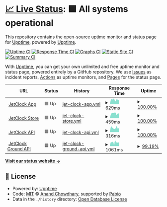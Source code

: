# [📈 Live Status](https://status.jetclock.io): <!--live status--> **🟩 All systems operational**

This repository contains the open-source uptime monitor and status page for [Upptime](https://upptime.js.org), powered by [Upptime](https://github.com/upptime/upptime).

[![Uptime CI](https://github.com/oliverrees/jetclock-status/workflows/Uptime%20CI/badge.svg)](https://github.com/oliverrees/jetclock-status/actions?query=workflow%3A%22Uptime+CI%22)
[![Response Time CI](https://github.com/oliverrees/jetclock-status/workflows/Response%20Time%20CI/badge.svg)](https://github.com/oliverrees/jetclock-status/actions?query=workflow%3A%22Response+Time+CI%22)
[![Graphs CI](https://github.com/oliverrees/jetclock-status/workflows/Graphs%20CI/badge.svg)](https://github.com/oliverrees/jetclock-status/actions?query=workflow%3A%22Graphs+CI%22)
[![Static Site CI](https://github.com/oliverrees/jetclock-status/workflows/Static%20Site%20CI/badge.svg)](https://github.com/oliverrees/jetclock-status/actions?query=workflow%3A%22Static+Site+CI%22)
[![Summary CI](https://github.com/oliverrees/jetclock-status/workflows/Summary%20CI/badge.svg)](https://github.com/oliverrees/jetclock-status/actions?query=workflow%3A%22Summary+CI%22)

With [Upptime](https://upptime.js.org), you can get your own unlimited and free uptime monitor and status page, powered entirely by a GitHub repository. We use [Issues](https://github.com/upptime/upptime/issues) as incident reports, [Actions](https://github.com/oliverrees/jetclock-status/actions) as uptime monitors, and [Pages](https://status.jetclock.io) for the status page.

<!--start: status pages-->
<!-- This summary is generated by Upptime (https://github.com/upptime/upptime) -->
<!-- Do not edit this manually, your changes will be overwritten -->
<!-- prettier-ignore -->
| URL | Status | History | Response Time | Uptime |
| --- | ------ | ------- | ------------- | ------ |
| <img alt="" src="https://icons.duckduckgo.com/ip3/app.jetclock.io.ico" height="13"> [JetClock App](https://app.jetclock.io) | 🟩 Up | [jet-clock-app.yml](https://github.com/jetclock/jetclock-status/commits/HEAD/history/jet-clock-app.yml) | <details><summary><img alt="Response time graph" src="./graphs/jet-clock-app/response-time-week.png" height="20"> 629ms</summary><br><a href="https://status.jetclock.io/history/jet-clock-app"><img alt="Response time 685" src="https://img.shields.io/endpoint?url=https%3A%2F%2Fraw.githubusercontent.com%2Fjetclock%2Fjetclock-status%2FHEAD%2Fapi%2Fjet-clock-app%2Fresponse-time.json"></a><br><a href="https://status.jetclock.io/history/jet-clock-app"><img alt="24-hour response time 510" src="https://img.shields.io/endpoint?url=https%3A%2F%2Fraw.githubusercontent.com%2Fjetclock%2Fjetclock-status%2FHEAD%2Fapi%2Fjet-clock-app%2Fresponse-time-day.json"></a><br><a href="https://status.jetclock.io/history/jet-clock-app"><img alt="7-day response time 629" src="https://img.shields.io/endpoint?url=https%3A%2F%2Fraw.githubusercontent.com%2Fjetclock%2Fjetclock-status%2FHEAD%2Fapi%2Fjet-clock-app%2Fresponse-time-week.json"></a><br><a href="https://status.jetclock.io/history/jet-clock-app"><img alt="30-day response time 645" src="https://img.shields.io/endpoint?url=https%3A%2F%2Fraw.githubusercontent.com%2Fjetclock%2Fjetclock-status%2FHEAD%2Fapi%2Fjet-clock-app%2Fresponse-time-month.json"></a><br><a href="https://status.jetclock.io/history/jet-clock-app"><img alt="1-year response time 685" src="https://img.shields.io/endpoint?url=https%3A%2F%2Fraw.githubusercontent.com%2Fjetclock%2Fjetclock-status%2FHEAD%2Fapi%2Fjet-clock-app%2Fresponse-time-year.json"></a></details> | <details><summary><a href="https://status.jetclock.io/history/jet-clock-app">100.00%</a></summary><a href="https://status.jetclock.io/history/jet-clock-app"><img alt="All-time uptime 100.00%" src="https://img.shields.io/endpoint?url=https%3A%2F%2Fraw.githubusercontent.com%2Fjetclock%2Fjetclock-status%2FHEAD%2Fapi%2Fjet-clock-app%2Fuptime.json"></a><br><a href="https://status.jetclock.io/history/jet-clock-app"><img alt="24-hour uptime 100.00%" src="https://img.shields.io/endpoint?url=https%3A%2F%2Fraw.githubusercontent.com%2Fjetclock%2Fjetclock-status%2FHEAD%2Fapi%2Fjet-clock-app%2Fuptime-day.json"></a><br><a href="https://status.jetclock.io/history/jet-clock-app"><img alt="7-day uptime 100.00%" src="https://img.shields.io/endpoint?url=https%3A%2F%2Fraw.githubusercontent.com%2Fjetclock%2Fjetclock-status%2FHEAD%2Fapi%2Fjet-clock-app%2Fuptime-week.json"></a><br><a href="https://status.jetclock.io/history/jet-clock-app"><img alt="30-day uptime 100.00%" src="https://img.shields.io/endpoint?url=https%3A%2F%2Fraw.githubusercontent.com%2Fjetclock%2Fjetclock-status%2FHEAD%2Fapi%2Fjet-clock-app%2Fuptime-month.json"></a><br><a href="https://status.jetclock.io/history/jet-clock-app"><img alt="1-year uptime 100.00%" src="https://img.shields.io/endpoint?url=https%3A%2F%2Fraw.githubusercontent.com%2Fjetclock%2Fjetclock-status%2FHEAD%2Fapi%2Fjet-clock-app%2Fuptime-year.json"></a></details>
| <img alt="" src="https://icons.duckduckgo.com/ip3/jetclock.io.ico" height="13"> [JetClock Store](https://jetclock.io) | 🟩 Up | [jet-clock-store.yml](https://github.com/jetclock/jetclock-status/commits/HEAD/history/jet-clock-store.yml) | <details><summary><img alt="Response time graph" src="./graphs/jet-clock-store/response-time-week.png" height="20"> 459ms</summary><br><a href="https://status.jetclock.io/history/jet-clock-store"><img alt="Response time 418" src="https://img.shields.io/endpoint?url=https%3A%2F%2Fraw.githubusercontent.com%2Fjetclock%2Fjetclock-status%2FHEAD%2Fapi%2Fjet-clock-store%2Fresponse-time.json"></a><br><a href="https://status.jetclock.io/history/jet-clock-store"><img alt="24-hour response time 447" src="https://img.shields.io/endpoint?url=https%3A%2F%2Fraw.githubusercontent.com%2Fjetclock%2Fjetclock-status%2FHEAD%2Fapi%2Fjet-clock-store%2Fresponse-time-day.json"></a><br><a href="https://status.jetclock.io/history/jet-clock-store"><img alt="7-day response time 459" src="https://img.shields.io/endpoint?url=https%3A%2F%2Fraw.githubusercontent.com%2Fjetclock%2Fjetclock-status%2FHEAD%2Fapi%2Fjet-clock-store%2Fresponse-time-week.json"></a><br><a href="https://status.jetclock.io/history/jet-clock-store"><img alt="30-day response time 471" src="https://img.shields.io/endpoint?url=https%3A%2F%2Fraw.githubusercontent.com%2Fjetclock%2Fjetclock-status%2FHEAD%2Fapi%2Fjet-clock-store%2Fresponse-time-month.json"></a><br><a href="https://status.jetclock.io/history/jet-clock-store"><img alt="1-year response time 418" src="https://img.shields.io/endpoint?url=https%3A%2F%2Fraw.githubusercontent.com%2Fjetclock%2Fjetclock-status%2FHEAD%2Fapi%2Fjet-clock-store%2Fresponse-time-year.json"></a></details> | <details><summary><a href="https://status.jetclock.io/history/jet-clock-store">100.00%</a></summary><a href="https://status.jetclock.io/history/jet-clock-store"><img alt="All-time uptime 99.99%" src="https://img.shields.io/endpoint?url=https%3A%2F%2Fraw.githubusercontent.com%2Fjetclock%2Fjetclock-status%2FHEAD%2Fapi%2Fjet-clock-store%2Fuptime.json"></a><br><a href="https://status.jetclock.io/history/jet-clock-store"><img alt="24-hour uptime 100.00%" src="https://img.shields.io/endpoint?url=https%3A%2F%2Fraw.githubusercontent.com%2Fjetclock%2Fjetclock-status%2FHEAD%2Fapi%2Fjet-clock-store%2Fuptime-day.json"></a><br><a href="https://status.jetclock.io/history/jet-clock-store"><img alt="7-day uptime 100.00%" src="https://img.shields.io/endpoint?url=https%3A%2F%2Fraw.githubusercontent.com%2Fjetclock%2Fjetclock-status%2FHEAD%2Fapi%2Fjet-clock-store%2Fuptime-week.json"></a><br><a href="https://status.jetclock.io/history/jet-clock-store"><img alt="30-day uptime 100.00%" src="https://img.shields.io/endpoint?url=https%3A%2F%2Fraw.githubusercontent.com%2Fjetclock%2Fjetclock-status%2FHEAD%2Fapi%2Fjet-clock-store%2Fuptime-month.json"></a><br><a href="https://status.jetclock.io/history/jet-clock-store"><img alt="1-year uptime 99.99%" src="https://img.shields.io/endpoint?url=https%3A%2F%2Fraw.githubusercontent.com%2Fjetclock%2Fjetclock-status%2FHEAD%2Fapi%2Fjet-clock-store%2Fuptime-year.json"></a></details>
| <img alt="" src="https://icons.duckduckgo.com/ip3/api.jetclock.io.ico" height="13"> [JetClock API](https://api.jetclock.io) | 🟩 Up | [jet-clock-api.yml](https://github.com/jetclock/jetclock-status/commits/HEAD/history/jet-clock-api.yml) | <details><summary><img alt="Response time graph" src="./graphs/jet-clock-api/response-time-week.png" height="20"> 316ms</summary><br><a href="https://status.jetclock.io/history/jet-clock-api"><img alt="Response time 327" src="https://img.shields.io/endpoint?url=https%3A%2F%2Fraw.githubusercontent.com%2Fjetclock%2Fjetclock-status%2FHEAD%2Fapi%2Fjet-clock-api%2Fresponse-time.json"></a><br><a href="https://status.jetclock.io/history/jet-clock-api"><img alt="24-hour response time 358" src="https://img.shields.io/endpoint?url=https%3A%2F%2Fraw.githubusercontent.com%2Fjetclock%2Fjetclock-status%2FHEAD%2Fapi%2Fjet-clock-api%2Fresponse-time-day.json"></a><br><a href="https://status.jetclock.io/history/jet-clock-api"><img alt="7-day response time 316" src="https://img.shields.io/endpoint?url=https%3A%2F%2Fraw.githubusercontent.com%2Fjetclock%2Fjetclock-status%2FHEAD%2Fapi%2Fjet-clock-api%2Fresponse-time-week.json"></a><br><a href="https://status.jetclock.io/history/jet-clock-api"><img alt="30-day response time 381" src="https://img.shields.io/endpoint?url=https%3A%2F%2Fraw.githubusercontent.com%2Fjetclock%2Fjetclock-status%2FHEAD%2Fapi%2Fjet-clock-api%2Fresponse-time-month.json"></a><br><a href="https://status.jetclock.io/history/jet-clock-api"><img alt="1-year response time 327" src="https://img.shields.io/endpoint?url=https%3A%2F%2Fraw.githubusercontent.com%2Fjetclock%2Fjetclock-status%2FHEAD%2Fapi%2Fjet-clock-api%2Fresponse-time-year.json"></a></details> | <details><summary><a href="https://status.jetclock.io/history/jet-clock-api">100.00%</a></summary><a href="https://status.jetclock.io/history/jet-clock-api"><img alt="All-time uptime 99.97%" src="https://img.shields.io/endpoint?url=https%3A%2F%2Fraw.githubusercontent.com%2Fjetclock%2Fjetclock-status%2FHEAD%2Fapi%2Fjet-clock-api%2Fuptime.json"></a><br><a href="https://status.jetclock.io/history/jet-clock-api"><img alt="24-hour uptime 100.00%" src="https://img.shields.io/endpoint?url=https%3A%2F%2Fraw.githubusercontent.com%2Fjetclock%2Fjetclock-status%2FHEAD%2Fapi%2Fjet-clock-api%2Fuptime-day.json"></a><br><a href="https://status.jetclock.io/history/jet-clock-api"><img alt="7-day uptime 100.00%" src="https://img.shields.io/endpoint?url=https%3A%2F%2Fraw.githubusercontent.com%2Fjetclock%2Fjetclock-status%2FHEAD%2Fapi%2Fjet-clock-api%2Fuptime-week.json"></a><br><a href="https://status.jetclock.io/history/jet-clock-api"><img alt="30-day uptime 100.00%" src="https://img.shields.io/endpoint?url=https%3A%2F%2Fraw.githubusercontent.com%2Fjetclock%2Fjetclock-status%2FHEAD%2Fapi%2Fjet-clock-api%2Fuptime-month.json"></a><br><a href="https://status.jetclock.io/history/jet-clock-api"><img alt="1-year uptime 99.97%" src="https://img.shields.io/endpoint?url=https%3A%2F%2Fraw.githubusercontent.com%2Fjetclock%2Fjetclock-status%2FHEAD%2Fapi%2Fjet-clock-api%2Fuptime-year.json"></a></details>
| <img alt="" src="https://icons.duckduckgo.com/ip3/api.jetclock.io.ico" height="13"> [JetClock Ground API](https://api.jetclock.io/ground) | 🟩 Up | [jet-clock-ground-api.yml](https://github.com/jetclock/jetclock-status/commits/HEAD/history/jet-clock-ground-api.yml) | <details><summary><img alt="Response time graph" src="./graphs/jet-clock-ground-api/response-time-week.png" height="20"> 1061ms</summary><br><a href="https://status.jetclock.io/history/jet-clock-ground-api"><img alt="Response time 1050" src="https://img.shields.io/endpoint?url=https%3A%2F%2Fraw.githubusercontent.com%2Fjetclock%2Fjetclock-status%2FHEAD%2Fapi%2Fjet-clock-ground-api%2Fresponse-time.json"></a><br><a href="https://status.jetclock.io/history/jet-clock-ground-api"><img alt="24-hour response time 1238" src="https://img.shields.io/endpoint?url=https%3A%2F%2Fraw.githubusercontent.com%2Fjetclock%2Fjetclock-status%2FHEAD%2Fapi%2Fjet-clock-ground-api%2Fresponse-time-day.json"></a><br><a href="https://status.jetclock.io/history/jet-clock-ground-api"><img alt="7-day response time 1061" src="https://img.shields.io/endpoint?url=https%3A%2F%2Fraw.githubusercontent.com%2Fjetclock%2Fjetclock-status%2FHEAD%2Fapi%2Fjet-clock-ground-api%2Fresponse-time-week.json"></a><br><a href="https://status.jetclock.io/history/jet-clock-ground-api"><img alt="30-day response time 1050" src="https://img.shields.io/endpoint?url=https%3A%2F%2Fraw.githubusercontent.com%2Fjetclock%2Fjetclock-status%2FHEAD%2Fapi%2Fjet-clock-ground-api%2Fresponse-time-month.json"></a><br><a href="https://status.jetclock.io/history/jet-clock-ground-api"><img alt="1-year response time 1050" src="https://img.shields.io/endpoint?url=https%3A%2F%2Fraw.githubusercontent.com%2Fjetclock%2Fjetclock-status%2FHEAD%2Fapi%2Fjet-clock-ground-api%2Fresponse-time-year.json"></a></details> | <details><summary><a href="https://status.jetclock.io/history/jet-clock-ground-api">99.19%</a></summary><a href="https://status.jetclock.io/history/jet-clock-ground-api"><img alt="All-time uptime 99.61%" src="https://img.shields.io/endpoint?url=https%3A%2F%2Fraw.githubusercontent.com%2Fjetclock%2Fjetclock-status%2FHEAD%2Fapi%2Fjet-clock-ground-api%2Fuptime.json"></a><br><a href="https://status.jetclock.io/history/jet-clock-ground-api"><img alt="24-hour uptime 100.00%" src="https://img.shields.io/endpoint?url=https%3A%2F%2Fraw.githubusercontent.com%2Fjetclock%2Fjetclock-status%2FHEAD%2Fapi%2Fjet-clock-ground-api%2Fuptime-day.json"></a><br><a href="https://status.jetclock.io/history/jet-clock-ground-api"><img alt="7-day uptime 99.19%" src="https://img.shields.io/endpoint?url=https%3A%2F%2Fraw.githubusercontent.com%2Fjetclock%2Fjetclock-status%2FHEAD%2Fapi%2Fjet-clock-ground-api%2Fuptime-week.json"></a><br><a href="https://status.jetclock.io/history/jet-clock-ground-api"><img alt="30-day uptime 99.61%" src="https://img.shields.io/endpoint?url=https%3A%2F%2Fraw.githubusercontent.com%2Fjetclock%2Fjetclock-status%2FHEAD%2Fapi%2Fjet-clock-ground-api%2Fuptime-month.json"></a><br><a href="https://status.jetclock.io/history/jet-clock-ground-api"><img alt="1-year uptime 99.61%" src="https://img.shields.io/endpoint?url=https%3A%2F%2Fraw.githubusercontent.com%2Fjetclock%2Fjetclock-status%2FHEAD%2Fapi%2Fjet-clock-ground-api%2Fuptime-year.json"></a></details>

<!--end: status pages-->

[**Visit our status website →**](https://status.jetclock.io)

## 📄 License

- Powered by: [Upptime](https://github.com/upptime/upptime)
- Code: [MIT](./LICENSE) © [Anand Chowdhary](https://anandchowdhary.com), supported by [Pabio](https://pabio.com)
- Data in the `./history` directory: [Open Database License](https://opendatacommons.org/licenses/odbl/1-0/)
